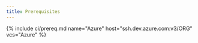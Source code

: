 ```yaml
---
title: Prerequisites
---
```


{% include ci/prereq.md name="Azure" host="ssh.dev.azure.com:v3/ORG" vcs="Azure" %}
